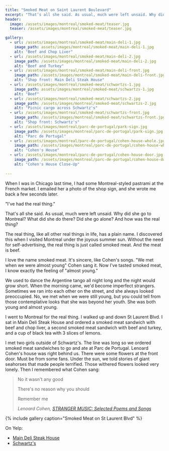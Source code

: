 ```yaml
---
title: "Smoked Meat on Saint Laurent Boulevard"
excerpt: "That’s all she said. As usual, much were left unsaid. Why did she go to Montreal? What did she do there? Did she go alone? And how was the real thing?"
header:
  image: /assets/images/montreal/smoked-meat/teaser.jpg
  teaser: /assets/images/montreal/smoked-meat/teaser.jpg

gallery:
  - url: /assets/images/montreal/smoked-meat/main-deli-1.jpg
    image_path: assets/images/montreal/smoked-meat/main-deli-1.jpg
    alt: "Beef and Chop Liver"
  - url: /assets/images/montreal/smoked-meat/main-deli-2.jpg
    image_path: /assets/images/montreal/smoked-meat/main-deli-2.jpg
    alt: "Beef and Turkey"
  - url: /assets/images/montreal/smoked-meat/main-deli-front.jpg
    image_path: /assets/images/montreal/smoked-meat/main-deli-front.jpg
    alt: "Shop front: Main Deli Steak House"
  - url: /assets/images/montreal/smoked-meat/schwartzs-1.jpg
    image_path: assets/images/montreal/smoked-meat/schwartzs-1.jpg
    alt: "Beef"
  - url: /assets/images/montreal/smoked-meat/schwartzs-2.jpg
    image_path: /assets/images/montreal/smoked-meat/schwartzs-2.jpg
    alt: "Picnic cargo across Schwartz's"
  - url: /assets/images/montreal/smoked-meat/schwartzs-front.jpg
    image_path: /assets/images/montreal/smoked-meat/schwartzs-front.jpg
    alt: "Shop front: Schwartz's"
  - url: /assets/images/montreal/parc-de-portugal/park-sign.jpg
    image_path: /assets/images/montreal/parc-de-portugal/park-sign.jpg
    alt: "Parc de Portugal"
  - url: /assets/images/montreal/parc-de-portugal/cohen-house-whole.jpg
    image_path: /assets/images/montreal/parc-de-portugal/cohen-house-whole.jpg
    alt: "Cohen's House"
  - url: /assets/images/montreal/parc-de-portugal/cohen-house-door.jpg
    image_path: /assets/images/montreal/parc-de-portugal/cohen-house-door.jpg
    alt: "Cohen's House Close-Up"
  
---
```


When I was in Chicago last time, I had some Montreal-styled pastrami at the French market. I emailed her a photo of the shop sign, and she wrote me back a few seconds later. 

"I've had the real thing." 

That's all she said. As usual, much were left unsaid. Why did she go to Montreal? What did she do there? Did she go alone? And how was the real thing? 

The real thing, like all other real things in life, has a plain name. I discovered this when I visited Montreal under the joyous summer sun. Without the need for self-advertising, the real thing is just called smoked meat. And the meat is beef.   

I love the name smoked meat. It's sincere, like Cohen's songs. "We met when we were almost young" Cohen sang it. Now I've tasted smoked meat, I know exactly the feeling of "almost young."

We used to dance the Argentine tango all night long and the night would grow short. When the morning came, we'd become imperfect strangers. Sometimes we ran into each other on the street, and she always looked preoccupied. No, we met when we were still young, but you could tell from those contemplative looks that she was beyond her youth. She was both young and almost young.  

I went to Montreal for the real thing. I walked up and down St Laurent Blvd. I sat in Main Deli Steak House and ordered a smoked meat sandwich with beef and chop liver, a second smoked meat sandwich with beef and turkey, and a cup of black tea with 3 slices of lemons.

I met two girls outside of Schwartz's. The line was long so we ordered smoked meat sandwiches to go and ate at Parc de Portugal. Lenoard Cohen's house was right behind us. There were some flowers at the front door. Must be from some fans. Under the sun, we told stories of giant seahorses that made people terrified. Those withered flowers looked very lonely. Then I remembered what Cohen sang:

> No it wasn't any good 
> 
> There's no reason why you should 
> 
> Remember me
>
> <cite>Lenoard Cohen, [STRANGER MUSIC: Selected Poems and Songs](http://amzn.to/2sbOHdZ)</cite>
 

{% include gallery caption="Smoked Meat on St Laurent Blvd" %}


On Yelp:

* [Main Deli Steak House](https://www.yelp.com/biz/main-deli-steak-house-montréal-3)
* [Schwartz's](https://www.yelp.com/biz/schwartzs-montréal-2)

